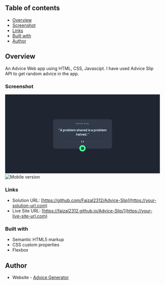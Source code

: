 ## Table of contents

- [Overview](#overview)
- [Screenshot](#screenshot)
- [Links](#links)
- [Built with](#built-with)
- [Author](#author)

## Overview

An Advice Web app using HTML, CSS, Javascipt. I have used Advice Slip API to get random advice in the app.

### Screenshot

![Desktop Version](images/desktop.png)
![Mobile version](images/mobile.png)

### Links

- Solution URL: [https://github.com/Faizal2312/Advice-Slip](https://your-solution-url.com)
- Live Site URL: [https://faizal2312.github.io/Advice-Slip/](https://your-live-site-url.com)

### Built with

- Semantic HTML5 markup
- CSS custom properties
- Flexbox

## Author

- Website - [Advice Generator](https://www.your-site.com)
